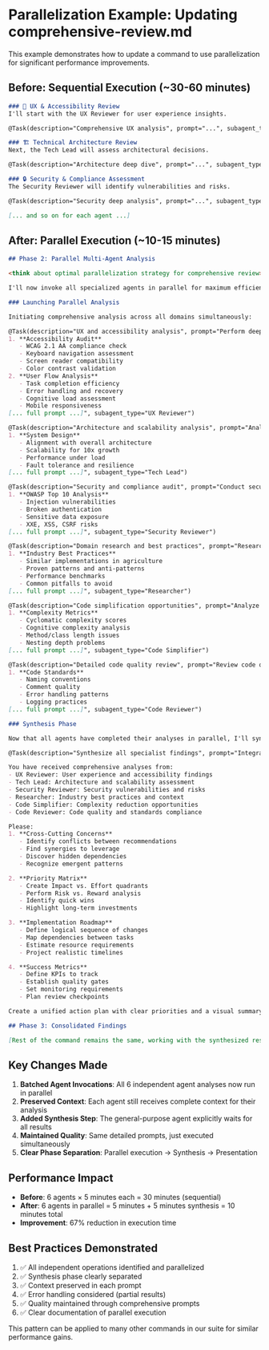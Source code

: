# Parallelization Example: Updating comprehensive-review.md

This example demonstrates how to update a command to use parallelization for significant performance improvements.

## Before: Sequential Execution (~30-60 minutes)

```markdown
### 🎨 UX & Accessibility Review
I'll start with the UX Reviewer for user experience insights.

@Task(description="Comprehensive UX analysis", prompt="...", subagent_type="UX Reviewer")

### 🏗️ Technical Architecture Review
Next, the Tech Lead will assess architectural decisions.

@Task(description="Architecture deep dive", prompt="...", subagent_type="Tech Lead")

### 🔒 Security & Compliance Assessment
The Security Reviewer will identify vulnerabilities and risks.

@Task(description="Security deep analysis", prompt="...", subagent_type="Security Reviewer")

[... and so on for each agent ...]
```

## After: Parallel Execution (~10-15 minutes)

```markdown
## Phase 2: Parallel Multi-Agent Analysis

<think about optimal parallelization strategy for comprehensive review>

I'll now invoke all specialized agents in parallel for maximum efficiency. Each agent will analyze independently from their unique perspective, then I'll synthesize their findings into actionable insights.

### Launching Parallel Analysis

Initiating comprehensive analysis across all domains simultaneously:

@Task(description="UX and accessibility analysis", prompt="Perform deep UX analysis of $ARGUMENTS:
1. **Accessibility Audit**
   - WCAG 2.1 AA compliance check
   - Keyboard navigation assessment
   - Screen reader compatibility
   - Color contrast validation
2. **User Flow Analysis**
   - Task completion efficiency
   - Error handling and recovery
   - Cognitive load assessment
   - Mobile responsiveness
[... full prompt ...]", subagent_type="UX Reviewer")

@Task(description="Architecture and scalability analysis", prompt="Analyze architectural aspects of $ARGUMENTS:
1. **System Design**
   - Alignment with overall architecture
   - Scalability for 10x growth
   - Performance under load
   - Fault tolerance and resilience
[... full prompt ...]", subagent_type="Tech Lead")

@Task(description="Security and compliance audit", prompt="Conduct security review of $ARGUMENTS:
1. **OWASP Top 10 Analysis**
   - Injection vulnerabilities
   - Broken authentication
   - Sensitive data exposure
   - XXE, XSS, CSRF risks
[... full prompt ...]", subagent_type="Security Reviewer")

@Task(description="Domain research and best practices", prompt="Research context for $ARGUMENTS:
1. **Industry Best Practices**
   - Similar implementations in agriculture
   - Proven patterns and anti-patterns
   - Performance benchmarks
   - Common pitfalls to avoid
[... full prompt ...]", subagent_type="Researcher")

@Task(description="Code simplification opportunities", prompt="Analyze $ARGUMENTS for simplification:
1. **Complexity Metrics**
   - Cyclomatic complexity scores
   - Cognitive complexity analysis
   - Method/class length issues
   - Nesting depth problems
[... full prompt ...]", subagent_type="Code Simplifier")

@Task(description="Detailed code quality review", prompt="Review code quality in $ARGUMENTS:
1. **Code Standards**
   - Naming conventions
   - Comment quality
   - Error handling patterns
   - Logging practices
[... full prompt ...]", subagent_type="Code Reviewer")

### Synthesis Phase

Now that all agents have completed their analyses in parallel, I'll synthesize their findings:

@Task(description="Synthesize all specialist findings", prompt="Integrate findings from all specialist agents for $ARGUMENTS:

You have received comprehensive analyses from:
- UX Reviewer: User experience and accessibility findings
- Tech Lead: Architecture and scalability assessment
- Security Reviewer: Security vulnerabilities and risks
- Researcher: Industry best practices and context
- Code Simplifier: Complexity reduction opportunities
- Code Reviewer: Code quality and standards compliance

Please:
1. **Cross-Cutting Concerns**
   - Identify conflicts between recommendations
   - Find synergies to leverage
   - Discover hidden dependencies
   - Recognize emergent patterns

2. **Priority Matrix**
   - Create Impact vs. Effort quadrants
   - Perform Risk vs. Reward analysis
   - Identify quick wins
   - Highlight long-term investments

3. **Implementation Roadmap**
   - Define logical sequence of changes
   - Map dependencies between tasks
   - Estimate resource requirements
   - Project realistic timelines

4. **Success Metrics**
   - Define KPIs to track
   - Establish quality gates
   - Set monitoring requirements
   - Plan review checkpoints

Create a unified action plan with clear priorities and a visual summary matrix.", subagent_type="general-purpose")

## Phase 3: Consolidated Findings

[Rest of the command remains the same, working with the synthesized results]
```

## Key Changes Made

1. **Batched Agent Invocations**: All 6 independent agent analyses now run in parallel
2. **Preserved Context**: Each agent still receives complete context for their analysis
3. **Added Synthesis Step**: The general-purpose agent explicitly waits for all results
4. **Maintained Quality**: Same detailed prompts, just executed simultaneously
5. **Clear Phase Separation**: Parallel execution → Synthesis → Presentation

## Performance Impact

- **Before**: 6 agents × 5 minutes each = 30 minutes (sequential)
- **After**: 6 agents in parallel = 5 minutes + 5 minutes synthesis = 10 minutes total
- **Improvement**: 67% reduction in execution time

## Best Practices Demonstrated

1. ✅ All independent operations identified and parallelized
2. ✅ Synthesis phase clearly separated
3. ✅ Context preserved in each prompt
4. ✅ Error handling considered (partial results)
5. ✅ Quality maintained through comprehensive prompts
6. ✅ Clear documentation of parallel execution

This pattern can be applied to many other commands in our suite for similar performance gains.